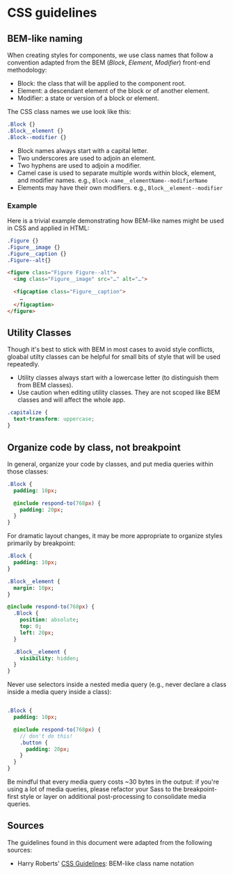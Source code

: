 # CSS guidelines

## BEM-like naming

When creating styles for components, we use class names that follow
a convention adapted from the BEM (_Block_, _Element_, _Modifier_)
front-end methodology:

* Block: the class that will be applied to the component root.
* Element: a descendant element of the block or of another element.
* Modifier: a state or version of a block or element.

The CSS class names we use look like this:

```css
.Block {}
.Block__element {}
.Block--modifier {}
```

* Block names always start with a capital letter.
* Two underscores are used to adjoin an element.
* Two hyphens are used to adjoin a modifier.
* Camel case is used to separate multiple words
  within block, element, and modifier names.
  e.g., `Block-name__elementName--modifierName`
* Elements may have their own modifiers.
  e.g., `Block__element--modifier`

### Example

Here is a trivial example demonstrating how BEM-like names might be
used in CSS and applied in HTML:

```css
.Figure {}
.Figure__image {}
.Figure__caption {}
.Figure--alt{}
```

```html
<figure class="Figure Figure--alt">
  <img class="Figure__image" src="…" alt="…">

  <figcaption class="Figure__caption">
    …
  </figcaption>
</figure>
```

## Utility Classes

Though it's best to stick with BEM in most cases to avoid style conflicts, gloabal utilty classes can be helpful for small bits of style that will be used repeatedly.

* Utility classes always start with a lowercase letter (to distinguish them from BEM classes).
* Use caution when editing utility classes. They are not scoped like BEM classes and will affect the whole app.

```css
.capitalize {
  text-transform: uppercase;
}
```

## Organize code by class, not breakpoint

In general, organize your code by classes, and put media queries within those classes:

```sass
.Block {
  padding: 10px;

  @include respond-to(768px) {
    padding: 20px;
  }
}
```

For dramatic layout changes, it may be more appropriate to organize styles primarily by breakpoint:

```sass
.Block {
  padding: 10px;
}

.Block__element {
  margin: 10px;
}

@include respond-to(768px) {
  .Block {
    position: absolute;
    top: 0;
    left: 20px;
  }

  .Block__element {
    visibility: hidden;
  }
}
```

Never use selectors inside a nested media query (e.g., never declare a class inside a media query inside a class):

```sass

.Block {
  padding: 10px;

  @include respond-to(768px) {
    // don't do this!
    .button {
      padding: 20px;
    }
  }
}
```

Be mindful that every media query costs ~30 bytes in the output: if you're using a lot of media queries, please refactor your Sass to the breakpoint-first style or layer on additional post-processing to consolidate media queries.

## Sources

The guidelines found in this document were adapted from the following sources:

* Harry Roberts' [CSS Guidelines](http://cssguidelin.es/): BEM-like class name notation
